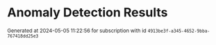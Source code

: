 # Anomaly Detection Results


<sup>Generated at 2024-05-05 11:22:56 for subscription with id `4913be3f-a345-4652-9bba-767418dd25e3`</sup>
